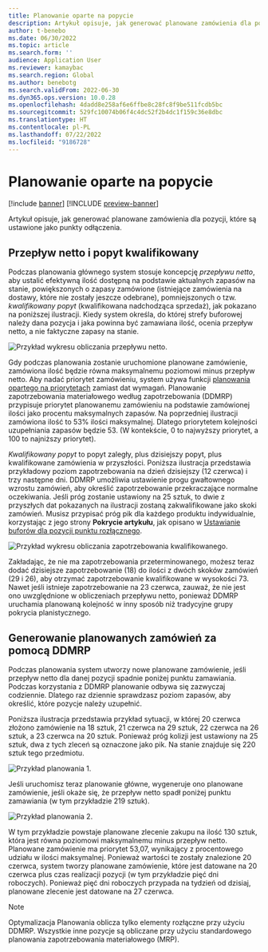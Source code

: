 ```yaml
---
title: Planowanie oparte na popycie
description: Artykuł opisuje, jak generować planowane zamówienia dla pozycji, które są ustawione jako punkty odłączenia.
author: t-benebo
ms.date: 06/30/2022
ms.topic: article
ms.search.form: ''
audience: Application User
ms.reviewer: kamaybac
ms.search.region: Global
ms.author: benebotg
ms.search.validFrom: 2022-06-30
ms.dyn365.ops.version: 10.0.28
ms.openlocfilehash: 4dadd8e258af6e6ffbe8c28fc8f9be511fcdb5bc
ms.sourcegitcommit: 529fc10074b06f4c4dc52f2b4dc1f159c36e8dbc
ms.translationtype: HT
ms.contentlocale: pl-PL
ms.lasthandoff: 07/22/2022
ms.locfileid: "9186728"
---
```

# <a name="demand-driven-planning"></a>Planowanie oparte na popycie

[!include [banner](../../includes/banner.md)]
[!INCLUDE [preview-banner](../../includes/preview-banner.md)]

Artykuł opisuje, jak generować planowane zamówienia dla pozycji, które są ustawione jako punkty odłączenia.

## <a name="net-flow-and-qualified-demand"></a>Przepływ netto i popyt kwalifikowany

Podczas planowania głównego system stosuje koncepcję *przepływu netto*, aby ustalić efektywną ilość dostępną na podstawie aktualnych zapasów na stanie, powiększonych o zapasy zamówione (istniejące zamówienia na dostawy, które nie zostały jeszcze odebrane), pomniejszonych o tzw. *kwalifikowany popyt* (kwalifikowana nadchodząca sprzedaż), jak pokazano na poniższej ilustracji. Kiedy system określa, do której strefy buforowej należy dana pozycja i jaka powinna być zamawiana ilość, ocenia przepływ netto, a nie faktyczne zapasy na stanie.

![Przykład wykresu obliczania przepływu netto.](media/ddmrp-net-flow-example.png "Przykład wykresu obliczania przepływu netto")

Gdy podczas planowania zostanie uruchomione planowane zamówienie, zamówiona ilość będzie równa maksymalnemu poziomowi minus przepływ netto. Aby nadać priorytet zamówieniu, system używa funkcji [planowania opartego na priorytetach](priority-based-planning.md) zamiast dat wymagań. Planowanie zapotrzebowania materiałowego według zapotrzebowania (DDMRP) przypisuje priorytet planowanemu zamówieniu na podstawie zamówionej ilości jako procentu maksymalnych zapasów. Na poprzedniej ilustracji zamówiona ilość to 53% ilości maksymalnej. Dlatego priorytetem kolejności uzupełniania zapasów będzie 53. (W kontekście, 0 to najwyższy priorytet, a 100 to najniższy priorytet).

*Kwalifikowany popyt* to popyt zaległy, plus dzisiejszy popyt, plus kwalifikowane zamówienia w przyszłości. Poniższa ilustracja przedstawia przykładowy poziom zapotrzebowania na dzień dzisiejszy (12 czerwca) i trzy następne dni. DDMRP umożliwia ustawienie progu gwałtownego wzrostu zamówień, aby określić zapotrzebowanie przekraczające normalne oczekiwania. Jeśli próg zostanie ustawiony na 25 sztuk, to dwie z przyszłych dat pokazanych na ilustracji zostaną zakwalifikowane jako skoki zamówień. Musisz przypisać próg pik dla każdego produktu indywidualnie, korzystając z jego strony **Pokrycie artykułu**, jak opisano w [Ustawianie buforów dla pozycji punktu rozłącznego](ddmrp-buffer-profile-and-levels.md#set-up-buffers).

![Przykład wykresu obliczania zapotrzebowania kwalifikowanego.](media/ddmrp-net-qualified-demand-example.png "Przykład wykresu obliczania zapotrzebowania kwalifikowanego")

Zakładając, że nie ma zapotrzebowania przeterminowanego, możesz teraz dodać dzisiejsze zapotrzebowanie (18) do ilości z dwóch skoków zamówień (29 i 26), aby otrzymać zapotrzebowanie kwalifikowane w wysokości 73. Nawet jeśli istnieje zapotrzebowanie na 23 czerwca, zauważ, że nie jest ono uwzględnione w obliczeniach przepływu netto, ponieważ DDMRP uruchamia planowaną kolejność w inny sposób niż tradycyjne grupy pokrycia planistycznego.

## <a name="generating-planned-orders-with-ddmrp"></a>Generowanie planowanych zamówień za pomocą DDMRP

Podczas planowania system utworzy nowe planowane zamówienie, jeśli przepływ netto dla danej pozycji spadnie poniżej punktu zamawiania. Podczas korzystania z DDMRP planowanie odbywa się zazwyczaj codziennie. Dlatego raz dziennie sprawdzasz poziom zapasów, aby określić, które pozycje należy uzupełnić.

Poniższa ilustracja przedstawia przykład sytuacji, w której 20 czerwca złożono zamówienie na 18 sztuk, 21 czerwca na 29 sztuk, 22 czerwca na 26 sztuk, a 23 czerwca na 20 sztuk. Ponieważ próg kolizji jest ustawiony na 25 sztuk, dwa z tych zleceń są oznaczone jako pik. Na stanie znajduje się 220 sztuk tego przedmiotu.

![Przykład planowania 1.](media/ddmrp-planning-example-1.png "Przykład planowania 1")

Jeśli uruchomisz teraz planowanie główne, wygeneruje ono planowane zamówienie, jeśli okaże się, że przepływ netto spadł poniżej punktu zamawiania (w tym przykładzie 219 sztuk).

![Przykład planowania 2.](media/ddmrp-planning-example-2.png "Przykład planowania 2")

W tym przykładzie powstaje planowane zlecenie zakupu na ilość 130 sztuk, która jest równa poziomowi maksymalnemu minus przepływ netto. Planowane zamówienie ma priorytet 53,07, wynikający z procentowego udziału w ilości maksymalnej. Ponieważ wartości te zostały znalezione 20 czerwca, system tworzy planowane zamówienie, które jest datowane na 20 czerwca plus czas realizacji pozycji (w tym przykładzie pięć dni roboczych). Ponieważ pięć dni roboczych przypada na tydzień od dzisiaj, planowane zlecenie jest datowane na 27 czerwca.

> [!NOTE]
> Optymalizacja Planowania oblicza tylko elementy rozłączne przy użyciu DDMRP. Wszystkie inne pozycje są obliczane przy użyciu standardowego planowania zapotrzebowania materiałowego (MRP).

